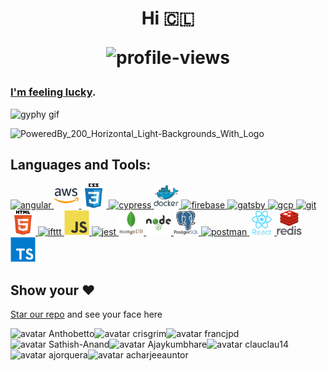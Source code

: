 <h1 align="center">Hi 🇨🇱

![profile-views](https://komarev.com/ghpvc/?username=ajorquera&color=brightgreen)

### [I'm feeling lucky](https://fct5mvs0s5.execute-api.us-east-2.amazonaws.com).
![gyphy gif](https://media2.giphy.com/media/hvGeeLiwlGPByRYiho/giphy.gif?cid=bfae73222hhybxia0iflp4acpuicbbfo3hs4o7yo2cbaekey&ep=v1_gifs_search&rid=giphy.gif&ct=g)

![PoweredBy_200_Horizontal_Light-Backgrounds_With_Logo](https://user-images.githubusercontent.com/5083214/161538646-c8e84d8f-df81-4722-a041-e091bc484cd6.gif)


<h2 align="left">Languages and Tools:</h2>

<p align="left">
  <a href="https://angular.io" target="_blank" rel="noreferrer">
    <img src="https://angular.io/assets/images/logos/angular/angular.svg" alt="angular" width="40" height="40" />
  </a>
  <a href="https://aws.amazon.com" target="_blank" rel="noreferrer">
    <img src="https://raw.githubusercontent.com/devicons/devicon/master/icons/amazonwebservices/amazonwebservices-original-wordmark.svg" alt="aws" width="40" height="40" />
  </a>
  <a href="https://www.w3schools.com/css/" target="_blank" rel="noreferrer">
    <img src="https://raw.githubusercontent.com/devicons/devicon/master/icons/css3/css3-original-wordmark.svg" alt="css3" width="40" height="40" />
  </a>
  <a href="https://www.cypress.io" target="_blank" rel="noreferrer">
    <img src="https://raw.githubusercontent.com/simple-icons/simple-icons/6e46ec1fc23b60c8fd0d2f2ff46db82e16dbd75f/icons/cypress.svg" alt="cypress" width="40" height="40" />
  </a>
  <a href="https://www.docker.com/" target="_blank" rel="noreferrer">
    <img src="https://raw.githubusercontent.com/devicons/devicon/master/icons/docker/docker-original-wordmark.svg" alt="docker" width="40" height="40" />
  </a>
  <a href="https://firebase.google.com/" target="_blank" rel="noreferrer">
    <img src="https://www.vectorlogo.zone/logos/firebase/firebase-icon.svg" alt="firebase" width="40" height="40" />
  </a>
  <a href="https://www.gatsbyjs.com/" target="_blank" rel="noreferrer">
    <img src="https://www.vectorlogo.zone/logos/gatsbyjs/gatsbyjs-icon.svg" alt="gatsby" width="40" height="40" />
  </a>
  <a href="https://cloud.google.com" target="_blank" rel="noreferrer">
    <img src="https://www.vectorlogo.zone/logos/google_cloud/google_cloud-icon.svg" alt="gcp" width="40" height="40" />
  </a>
  <a href="https://git-scm.com/" target="_blank" rel="noreferrer">
    <img src="https://www.vectorlogo.zone/logos/git-scm/git-scm-icon.svg" alt="git" width="40" height="40" />
  </a>
  <a href="https://www.w3.org/html/" target="_blank" rel="noreferrer">
    <img src="https://raw.githubusercontent.com/devicons/devicon/master/icons/html5/html5-original-wordmark.svg" alt="html5" width="40" height="40" />
  </a>
  <a href="https://ifttt.com/" target="_blank" rel="noreferrer">
    <img src="https://www.vectorlogo.zone/logos/ifttt/ifttt-ar21.svg" alt="ifttt" width="40" height="40" />
  </a>
  <a href="https://developer.mozilla.org/en-US/docs/Web/JavaScript" target="_blank" rel="noreferrer">
    <img src="https://raw.githubusercontent.com/devicons/devicon/master/icons/javascript/javascript-original.svg" alt="javascript" width="40" height="40" />
  </a>
  <a href="https://jestjs.io" target="_blank" rel="noreferrer">
    <img src="https://www.vectorlogo.zone/logos/jestjsio/jestjsio-icon.svg" alt="jest" width="40" height="40" />
  </a>
  <a href="https://www.mongodb.com/" target="_blank" rel="noreferrer">
    <img src="https://raw.githubusercontent.com/devicons/devicon/master/icons/mongodb/mongodb-original-wordmark.svg" alt="mongodb" width="40" height="40" />
  </a>
  <a href="https://nodejs.org" target="_blank" rel="noreferrer">
    <img src="https://raw.githubusercontent.com/devicons/devicon/master/icons/nodejs/nodejs-original-wordmark.svg" alt="nodejs" width="40" height="40" />
  </a>
  <a href="https://www.postgresql.org" target="_blank" rel="noreferrer">
    <img src="https://raw.githubusercontent.com/devicons/devicon/master/icons/postgresql/postgresql-original-wordmark.svg" alt="postgresql" width="40" height="40" />
  </a>
  <a href="https://postman.com" target="_blank" rel="noreferrer">
    <img src="https://www.vectorlogo.zone/logos/getpostman/getpostman-icon.svg" alt="postman" width="40" height="40" />
  </a>
  <a href="https://reactjs.org/" target="_blank" rel="noreferrer">
    <img src="https://raw.githubusercontent.com/devicons/devicon/master/icons/react/react-original-wordmark.svg" alt="react" width="40" height="40" />
  </a>
  <a href="https://redis.io" target="_blank" rel="noreferrer">
    <img src="https://raw.githubusercontent.com/devicons/devicon/master/icons/redis/redis-original-wordmark.svg" alt="redis" width="40" height="40" />
  </a>
  <a href="https://www.typescriptlang.org/" target="_blank" rel="noreferrer">
    <img src="https://raw.githubusercontent.com/devicons/devicon/master/icons/typescript/typescript-original.svg" alt="typescript" width="40" height="40" />
  </a>
</p>

## Show your ❤️ 
[Star our repo](https://github.com/ajorquera/ajorquera) and see your face here

<img alt="avatar Anthobetto" src="https://avatars.githubusercontent.com/u/64795591?v=4" height="50" /><img alt="avatar crisgrim" src="https://avatars.githubusercontent.com/u/7805193?v=4" height="50" /><img alt="avatar francjpd" src="https://avatars.githubusercontent.com/u/3185336?v=4" height="50" /><img alt="avatar Sathish-Anand" src="https://avatars.githubusercontent.com/u/62018195?v=4" height="50" /><img alt="avatar Ajaykumbhare" src="https://avatars.githubusercontent.com/u/17526893?v=4" height="50" /><img alt="avatar clauclau14" src="https://avatars.githubusercontent.com/u/125213269?v=4" height="50" /><img alt="avatar ajorquera" src="https://avatars.githubusercontent.com/u/5083214?v=4" height="50" /><img alt="avatar acharjeeauntor" src="https://avatars.githubusercontent.com/u/38497405?v=4" height="50" />
